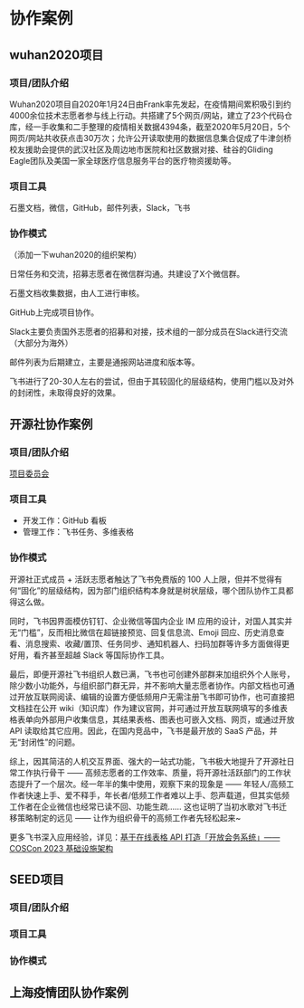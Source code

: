# 协作案例

## wuhan2020项目

### **项目/团队介绍**

Wuhan2020项目自2020年1月24日由Frank率先发起，在疫情期间累积吸引到约4000余位技术志愿者参与线上行动。共搭建了5个网页/网站，建立了23个代码仓库，经一手收集和二手整理的疫情相关数据4394条，截至2020年5月20日，5个网页/网站共收获点击30万次；允许公开读取使用的数据信息集合促成了牛津剑桥校友援助会提供的武汉社区及周边地市医院和社区数据对接、硅谷的Gliding Eagle团队及美国一家全球医疗信息服务平台的医疗物资援助等。

### **项目工具**

石墨文档，微信，GitHub，邮件列表，Slack，飞书

### **协作模式**

（添加一下wuhan2020的组织架构）

日常任务和交流，招募志愿者在微信群沟通。共建设了X个微信群。

石墨文档收集数据，由人工进行审核。

GitHub上完成项目协作。

Slack主要负责国外志愿者的招募和对接，技术组的一部分成员在Slack进行交流（大部分为海外）

邮件列表为后期建立，主要是通报网站进度和版本等。

飞书进行了20-30人左右的尝试，但由于其较固化的层级结构，使用门槛以及对外的封闭性，未取得良好的效果。

## 开源社协作案例

### **项目/团队介绍**

[项目委员会][1]

### 项目工具

- 开发工作：GitHub 看板
- 管理工作：飞书任务、多维表格

### 协作模式

开源社正式成员 + 活跃志愿者触达了飞书免费版的 100 人上限，但并不觉得有何“固化”的层级结构，因为部门组织结构本身就是树状层级，哪个团队协作工具都得这么做。

同时，飞书因界面模仿钉钉、企业微信等国内企业 IM 应用的设计，对国人其实并无“门槛”，反而相比微信在超链接预览、回复信息流、Emoji 回应、历史消息查看、消息搜索、收藏/置顶、任务同步、通知机器人、扫码加群等许多方面做得更好用，看齐甚至超越 Slack 等国际协作工具。

最后，即便开源社飞书组织人数已满，飞书也可创建外部群来加组织外个人账号，除少数小功能外，与组织部门群无异，并不影响大量志愿者协作。内部文档也可通过开放互联网阅读、编辑的设置方便低频用户无需注册飞书即可协作，也可直接把文档挂在公开 wiki（知识库）作为建议官网，并可通过开放互联网填写的多维表格表单向外部用户收集信息，其结果表格、图表也可嵌入文档、网页，或通过开放 API 读取给其它应用。因此，在国内竞品中，飞书是最开放的 SaaS 产品，并无“封闭性”的问题。

综上，因其简洁的人机交互界面、强大的一站式功能，飞书极大地提升了开源社日常工作执行骨干 —— 高频志愿者的工作效率、质量，将开源社活跃部门的工作状态提升了一个层次。经一年半的集中使用，观察下来的现象是 —— 年轻人/高频工作者快速上手、爱不释手，年长者/低频工作者难以上手、怨声载道，但其实低频工作者在企业微信也经常已读不回、功能生疏…… 这也证明了当初水歌对飞书迁移策略制定的远见 —— 让作为组织骨干的高频工作者先轻松起来~

更多飞书深入应用经验，详见：[基于在线表格 API 打造「开放会务系统」—— COSCon 2023 基础设施架构][2]

## SEED项目

### 项目/团队介绍

### 项目工具

### 协作模式

## 上海疫情团队协作案例

[1]: https://kaiyuanshe.feishu.cn/wiki/wikcn2YXGJyIrCDtJH4weML5D2e
[2]: https://kaiyuanshe.feishu.cn/wiki/HnMdw0iWCiSzv2kpBMVcqys9nEd